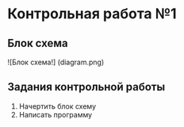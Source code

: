 # Контрольная работа №1

## Блок схема 
![Блок схема!] (diagram.png)

## Задания контрольной работы

1. Начертить блок схему
2. Написать программу

